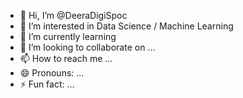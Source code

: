 - 👋 Hi, I’m @DeeraDigiSpoc
- 👀 I’m interested in Data Science / Machine Learning
- 🌱 I’m currently learning 
- 💞️ I’m looking to collaborate on ...
- 📫 How to reach me ...
- 😄 Pronouns: ...
- ⚡ Fun fact: ...

<!---
DeeraDigiSpoc/DeeraDigiSpoc is a ✨ special ✨ repository because its `README.md` (this file) appears on your GitHub profile.
You can click the Preview link to take a look at your changes.
--->
